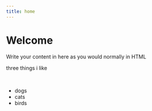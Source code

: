 ```yaml
---
title: home
---
```


<h1>Welcome</h1>
<p>Write your content in here as you would normally in HTML</p>

<p>three things i like</p>
<p>&nbsp;</p>
<ul>
<li>dogs</li>
<li>cats</li>
<li>birds</li>
</ul>
